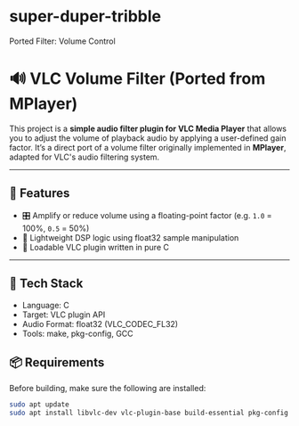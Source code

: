 # super-duper-tribble
Ported Filter: Volume Control
# 🔊 VLC Volume Filter (Ported from MPlayer)

This project is a **simple audio filter plugin for VLC Media Player** that allows you to adjust the volume of playback audio by applying a user-defined gain factor. It’s a direct port of a volume filter originally implemented in **MPlayer**, adapted for VLC's audio filtering system.

---

## 🚀 Features

- 🎛️ Amplify or reduce volume using a floating-point factor (e.g. `1.0` = 100%, `0.5` = 50%)
- 🧠 Lightweight DSP logic using float32 sample manipulation
- 🔌 Loadable VLC plugin written in pure C

---

## 🧩 Tech Stack

- Language: C
- Target: VLC plugin API
- Audio Format: float32 (VLC_CODEC_FL32)
- Tools: make, pkg-config, GCC

## 📦 Requirements

Before building, make sure the following are installed:

```bash
sudo apt update
sudo apt install libvlc-dev vlc-plugin-base build-essential pkg-config
